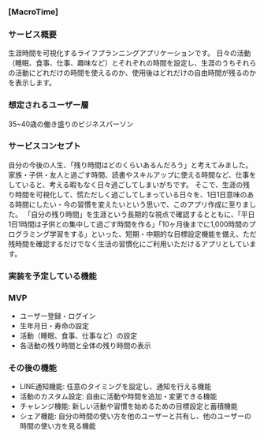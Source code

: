
### [MacroTime]
### サービス概要
生涯時間を可視化するライフプランニングアプリケーションです。
日々の活動（睡眠、食事、仕事、趣味など）とそれぞれの時間を設定し、生涯のうちそれらの活動にどれだけの時間を使えるのか、使用後はどれだけの自由時間が残るのかを表示します。

### 想定されるユーザー層
35~40歳の働き盛りのビジネスパーソン

### サービスコンセプト
自分の今後の人生、「残り時間はどのくらいあるんだろう」と考えてみました。
家族・子供・友人と過ごす時間、読書やスキルアップに使える時間など、仕事をしていると、考える暇もなく日々過ごしてしまいがちです。
そこで、生涯の残り時間を可視化して、慌ただしく過ごしてしまっている日々を、1日1日意味のある時間にしたい・今の習慣を変えたいという思いで、このアプリ作成に至りました。
「自分の残り時間」を生涯という長期的な視点で確認するとともに、「平日1日1時間は子供との集中して過ごす時間を作る」「10ヶ月後までに1,000時間のプログラミング学習をする」といった、短期・中期的な目標設定機能を備え、ただ残時間を確認するだけでなく生活の習慣化にご利用いただけるアプリとしています。


### 実装を予定している機能
### MVP
* ユーザー登録・ログイン
* 生年月日・寿命の設定
* 活動（睡眠、食事、仕事など）の設定
* 各活動の残り時間と全体の残り時間の表示

### その後の機能
* LINE通知機能: 任意のタイミングを設定し、通知を行える機能
* 活動のカスタム設定: 自由に活動や時間を追加・変更できる機能
* チャレンジ機能: 新しい活動や習慣を始めるための目標設定と蓄積機能
* シェア機能: 自分の時間の使い方を他のユーザーと共有し、他のユーザーの時間の使い方を見る機能